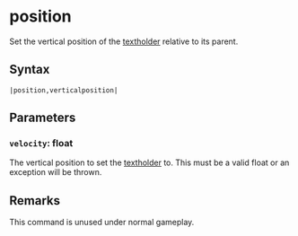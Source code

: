 # position

Set the vertical position of the [textholder](../../Notable%20local%20variable/textholder.md) relative to its parent.

## Syntax

````
|position,verticalposition|
````

## Parameters

### `velocity`: float

The vertical position to set the [textholder](../../Notable%20local%20variable/textholder.md) to. This must be a valid float or an exception will be thrown.

## Remarks

This command is unused under normal gameplay.
